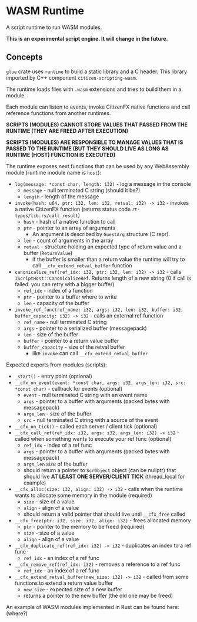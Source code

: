 # WASM Runtime
A script runtime to run WASM modules.

**This is an experimental script engine. It will change in the future.**

## Concepts
`glue` crate uses `runtime` to build a static library and a C header. This library imported by C++ component `citizen-scripting-wasm`.

The runtime loads files with `.wasm` extensions and tries to build them in a module.

Each module can listen to events, invoke CitizenFX native functions and call reference functions from another runtimes.

**SCRIPTS (MODULES) CANNOT STORE VALUES THAT PASSED FROM THE RUNTIME (THEY ARE FREED AFTER EXECUTION)**

**SCRIPTS (MODULES) ARE RESPONSIBLE TO MANAGE VALUES THAT IS PASSED TO THE RUNTIME (BUT THEY SHOULD LIVE AS LONG AS RUNTIME (HOST) FUNCTION IS EXECUTED)**

The runtime exposes next functions that can be used by any WebAssembly module (runtime module name is `host`):
- `log(message: *const char, length: i32)` - log a message in the console
    - `message` - null terminated C string (should it be?)
    - `length` - length of the message
- `invoke(hash: u64, ptr: i32, len: i32, retval: i32) -> i32` - invokes a native CitizenFX function (returns status code `rt-types/lib.rs/call_result`)
    - `hash` - hash of a native function to call
    - `ptr` - pointer to an array of arguments
        - An argument is described by `GuestArg` structure (C repr).
    - `len` - count of arguments in the array
    - `retval` - structure holding an expected type of return value and a buffer (`ReturnValue`)
        - if the buffer is smaller than a return value the runtime will try to call `__cfx_extend_retval_buffer` function
- `canonicalize_ref(ref_idx: i32, ptr: i32, len: i32) -> i32` - calls `IScriptHost::CanonicalizeRef`. Returns length of a new string (0 if call is failed. you can retry with a bigger buffer)
    - `ref_idx` - index of a function
    - `ptr` - pointer to a buffer where to write
    - `len` - capacity of the buffer
- `invoke_ref_func(ref_name: i32, args: i32, len: i32, buffer: i32, buffer_capacity: i32) -> i32` - calls an external ref function
    - `ref_name` - null terminated C string
    - `args` - pointer to a serialized buffer (messagepack)
    - `len` - size of the buffer
    - `buffer` - pointer to a return value buffer
    - `buffer_capacity` - size of the retval buffer
        - like `invoke` can call `__cfx_extend_retval_buffer`

Expected exports from modules (scripts):
- `_start()` - entry point (optional)
- `__cfx_on_event(event: *const char, args: i32, args_len: i32, src: *const char)` - callback for events (optional)
    - `event` - null terminated C string with an event name
    - `args` - pointer to a buffer with arguments (packed bytes with messagepack)
    - `args_len` - size of the buffer
    - `src` - null terminated C string with a source of the event
- `__cfx_on_tick()` - called each server / client tick (optional)
- `__cfx_call_ref(ref_idx: i32, args: i32, args_len: i32) -> i32` - called when something wants to execute your ref func (optional)
    - `ref_idx` - index of a ref func
    - `args` - pointer to a buffer with arguments (packed bytes with messagepack)
    - `args_len` size of the buffer
    - should return a pointer to `ScrObject` object (can be nullptr) that should live **AT LEAST ONE SERVER/CLIENT TICK** (thread_local for example)
- `__cfx_alloc(size: i32, align: i32) -> i32` - calls when the runtime wants to allocate some memory in the module (required)
    - `size` - size of a value
    - `align` - align of a value
    - should return a valid pointer that should live until `__cfx_free` called
- `__cfx_free(ptr: i32, size: i32, align: i32)` - frees allocated memory
    - `ptr` - pointer to the memory to be freed (required)
    - `size` - size of a value
    - `align` - align of a value
- `__cfx_duplicate_ref(ref_idx: i32) -> i32` - duplicates an index to a ref func
    - `ref_idx` - an index of a ref func
- `__cfx_remove_ref(ref_idx: i32)` - removes a reference to a ref func
    - `ref_idx` - an index of a ref func
- `__cfx_extend_retval_buffer(new_size: i32) -> i32` - called from some functions to extend a return value buffer
    - `new_size` - expected size of a new buffer
    - returns a pointer to the new buffer (the old one may be freed)

An example of WASM modules implemented in Rust can be found here: (where?)

